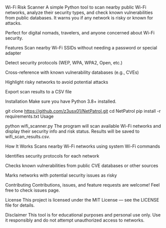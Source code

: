 Wi-Fi Risk Scanner
A simple Python tool to scan nearby public Wi-Fi networks, analyze their security types, and check known vulnerabilities from public databases. It warns you if any network is risky or known for attacks.

Perfect for digital nomads, travelers, and anyone concerned about Wi-Fi security.

Features
Scan nearby Wi-Fi SSIDs without needing a password or special adapter

Detect security protocols (WEP, WPA, WPA2, Open, etc.)

Cross-reference with known vulnerability databases (e.g., CVEs)

Highlight risky networks to avoid potential attacks

Export scan results to a CSV file

Installation
Make sure you have Python 3.8+ installed.


git clone https://github.com/z3usx01/NetPatrol.git
cd NetPatrol
pip install -r requirements.txt
Usage

python wifi_scanner.py
The program will scan available Wi-Fi networks and display their security info and risk status. Results will be saved to wifi_scan_results.csv.

How It Works
Scans nearby Wi-Fi networks using system Wi-Fi commands

Identifies security protocols for each network

Checks known vulnerabilities from public CVE databases or other sources

Marks networks with potential security issues as risky

Contributing
Contributions, issues, and feature requests are welcome!
Feel free to check issues page.

License
This project is licensed under the MIT License — see the LICENSE file for details.

Disclaimer
This tool is for educational purposes and personal use only.
Use it responsibly and do not attempt unauthorized access to networks.

